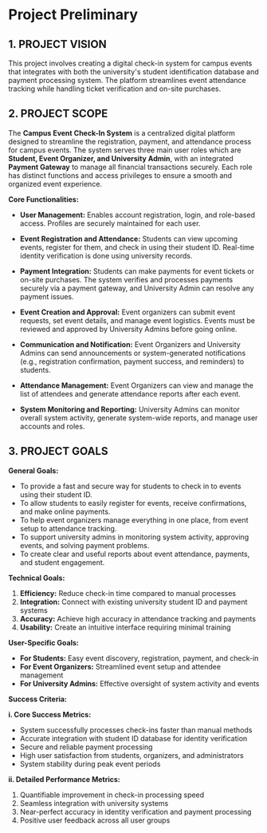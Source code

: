 # Project Preliminary

## 1. PROJECT VISION

This project involves creating a digital check-in system for campus
events that integrates with both the university\'s student
identification database and payment processing system. The platform
streamlines event attendance tracking while handling ticket verification
and on-site purchases.

## 2. PROJECT SCOPE

The **Campus Event Check-In System** is a centralized digital platform
designed to streamline the registration, payment, and attendance process
for campus events. The system serves three main user roles which are
**Student, Event Organizer, and University Admin**, with an integrated
**Payment Gateway** to manage all financial transactions securely. Each
role has distinct functions and access privileges to ensure a smooth and
organized event experience.

**Core Functionalities:**

- **User Management:** Enables account registration, login, and role-based access. Profiles are securely maintained for each user.

- **Event Registration and Attendance:** Students can view upcoming events, register for them, and check in using their student ID. Real-time identity verification is done using university records.

- **Payment Integration:** Students can make payments for event tickets or on-site purchases. The system verifies and processes payments securely via a payment gateway, and University Admin can resolve any payment issues.

- **Event Creation and Approval:** Event organizers can submit event requests, set event details, and manage event logistics. Events must be reviewed and approved by University Admins before going online.

- **Communication and Notification:** Event Organizers and University Admins can send announcements or system-generated notifications (e.g., registration confirmation, payment success, and reminders) to students.

- **Attendance Management:** Event Organizers can view and manage the list of attendees and generate attendance reports after each event.

- **System Monitoring and Reporting:** University Admins can monitor overall system activity, generate system-wide reports, and manage user accounts and roles.

## 3. PROJECT GOALS

**General Goals:**
- To provide a fast and secure way for students to check in to events using their student ID.
- To allow students to easily register for events, receive confirmations, and make online payments.
- To help event organizers manage everything in one place, from event setup to attendance tracking.
- To support university admins in monitoring system activity, approving events, and solving payment problems.
- To create clear and useful reports about event attendance, payments, and student engagement.

**Technical Goals:**
1. **Efficiency:** Reduce check-in time compared to manual processes
2. **Integration:** Connect with existing university student ID and payment systems
3. **Accuracy:** Achieve high accuracy in attendance tracking and payments
4. **Usability:** Create an intuitive interface requiring minimal training

**User-Specific Goals:**
* **For Students:** Easy event discovery, registration, payment, and check-in
* **For Event Organizers:** Streamlined event setup and attendee management
* **For University Admins:** Effective oversight of system activity and events

**Success Criteria:**

**i. Core Success Metrics:**
- System successfully processes check-ins faster than manual methods
- Accurate integration with student ID database for identity verification
- Secure and reliable payment processing
- High user satisfaction from students, organizers, and administrators
- System stability during peak event periods

**ii. Detailed Performance Metrics:**
1. Quantifiable improvement in check-in processing speed
2. Seamless integration with university systems
3. Near-perfect accuracy in identity verification and payment processing
4. Positive user feedback across all user groups
